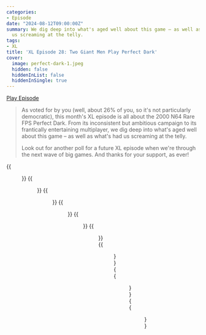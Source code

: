 ```yaml
---
categories:
- Episode
date: "2024-08-12T09:00:00Z"
summary: We dig deep into what's aged well about this game – as well as what's had
  us screaming at the telly.
tags:
- XL
title: 'XL Episode 28: Two Giant Men Play Perfect Dark'
cover: 
  image: perfect-dark-1.jpeg
  hidden: false
  hiddenInList: false
  hiddenInSingle: true
---
```


[Play Episode](https://www.patreon.com/posts/xl-episode-28-109883489)
> As voted for by you (well, about 26% of you, so it's not particularly democratic), this month's XL episode is all about the 2000 N64 Rare FPS Perfect Dark. From its inconsistent but ambitious campaign to its frantically entertaining multiplayer, we dig deep into what's aged well about this game – as well as what's had us screaming at the telly.
>
> Look out for another poll for a future XL episode when we're through the next wave of big games. And thanks for your support, as ever!

{{<figure 
    src="perfect-dark-1.jpeg" 
    alt="Perfect Dark" >}}
{{<figure 
    src="perfect-dark-2.jpeg" 
    alt="Perfect Dark" >}}
{{<figure 
    src="perfect-dark-3.jpeg" 
    alt="Perfect Dark" >}}
{{<figure 
    src="N64-42-47.jpeg" 
    alt="Perfect Dark" >}}
{{<figure 
    src="N64-42-50.jpeg" 
    alt="Perfect Dark" >}}
{{<figure 
    src="N64-42-51.jpeg" 
    alt="Perfect Dark" >}}
{{<figure 
    src="N64-42-55.jpeg" 
    alt="Perfect Dark" >}}
{{<figure 
    src="N64-42-60.jpeg" 
    alt="Perfect Dark" >}}
{{<figure 
    src="N64-42-61.jpeg" 
    alt="Perfect Dark" >}}
